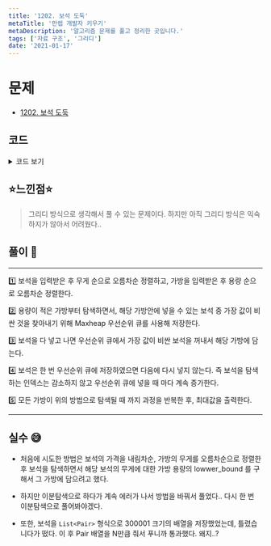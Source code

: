 ```yaml
---
title: '1202. 보석 도둑'
metaTitle: '만렙 개발자 키우기'
metaDescription: '알고리즘 문제를 풀고 정리한 곳입니다.'
tags: ['자료 구조', '그리디']
date: '2021-01-17'
---
```


# 문제
- [1202. 보석 도둑](https://www.acmicpc.net/problem/1202)

## 코드

<details><summary> 코드 보기 </summary>


``` java
import java.io.BufferedReader;
import java.io.IOException;
import java.io.InputStreamReader;
import java.util.*;

public class Q1202 {
    static int n, k, m, v, b[];
    static Pair jew[];


    public static void main(String[] args) throws IOException {
        init();
        System.out.println(solution());
    }

    static long solution() {
        long ans = 0;
        int idx = 0;
        PriorityQueue<Integer> pq = new PriorityQueue<>();
        for (int i = 0; i < k; i++) {
            while(idx < n && jew[idx].m <= b[i])
                pq.add(-jew[idx++].v);
            if(!pq.isEmpty()){
                ans += -pq.poll();
            }
        }
        return ans;
    }

    static void init() throws IOException {
        BufferedReader br = new BufferedReader(new InputStreamReader(System.in));
        StringTokenizer st = new StringTokenizer(br.readLine());
        n = Integer.parseInt(st.nextToken());
        k = Integer.parseInt(st.nextToken());
        jew = new Pair[n]; b = new int[k];
        for (int i = 0; i < n; i++) {
            st = new StringTokenizer(br.readLine());
            m = Integer.parseInt(st.nextToken());
            v = Integer.parseInt(st.nextToken());
            jew[i]=new Pair(v, m);
        }

        for (int i = 0; i < k; i++)
            b[i] = Integer.parseInt(br.readLine());

        Arrays.sort(b);
        Arrays.sort(jew);
    }

    static class Pair implements Comparable<Pair>{
        int v, m;

        public Pair(int v, int m) {
            this.v = v;
            this.m = m;
        }

        @Override
        public int compareTo(Pair comp){
            return this.m - comp.m;
        }
    }
}

```
</details>

## ⭐️느낀점⭐️
> 그리디 방식으로 생각해서 풀 수 있는 문제이다. 하지만 아직 그리디 방식은 익숙하지가 않아서 어려웠다..

## 풀이 📣
<hr/>
1️⃣ 보석을 입력받은 후 무게 순으로 오름차순 정렬하고, 가방을 입력받은 후 용량 순으로 오름차순 정렬한다.

2️⃣ 용량이 적은 가방부터 탐색하면서, 해당 가방안에 넣을 수 있는 보석 중 가장 값이 비싼 것을 찾아내기 위해 Maxheap 우선순위 큐를 사용해 저장한다.

3️⃣ 보석을 다 넣고 나면 우선순위 큐에서 가장 값이 비싼 보석을 꺼내서 해당 가방에 담는다.

4️⃣ 보석은 한 번 우선순위 큐에 저장하였으면 다음에 다시 넣지 않는다. 즉 보석을 탐색하는 인덱스는 감소하지 않고 우선순위 큐에 넣을 때 마다 계속 증가한다.

5️⃣ 모든 가방이 위의 방법으로 탐색될 때 까지 과정을 반복한 후, 최대값을 출력한다.

<hr/>

## 실수 😅
- 처음에 시도한 방법은 보석의 가격을 내림차순, 가방의 무게를 오름차순으로 정렬한 후 보석을 탐색하면서 해당 보석의 무게에 대한 가방 용량의 lowwer_bound 를 구해서 그 가방에 담으려고 했다.


- 하지만 이분탐색으로 하다가 계속 에러가 나서 방법을 바꿔서 풀었다.. 다시 한 번 이분탐색으로 풀어봐야겠다.


- 또한, 보석을 `List<Pair>` 형식으로 300001 크기의 배열을 저장했었는데, 틀렸습니다가 떴다. 이 후 Pair 배열을 N만큼 줘서 푸니까 통과했다. 왜지..?
